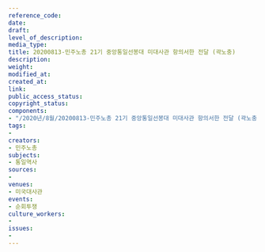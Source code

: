 ```yaml
---
reference_code: 
date: 
draft: 
level_of_description: 
media_type: 
title: 20200813-민주노총 21기 중앙통일선봉대 미대사관 항의서한 전달 (곽노충)
description: 
weight: 
modified_at: 
created_at: 
link: 
public_access_status: 
copyright_status: 
components:
- "/2020년/8월/20200813-민주노총 21기 중앙통일선봉대 미대사관 항의서한 전달 (곽노충)/20-08-13통선대1늘푸른소나무_17.jpg"
tags:
- 
creators:
- 민주노총
subjects:
- 통일역사
sources:
- 
venues:
- 미국대사관
events:
- 순회투쟁
culture_workers:
- 
issues:
- 
---
```


